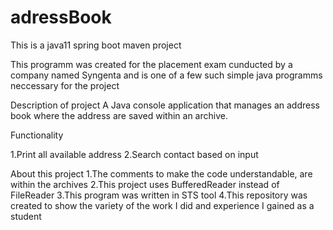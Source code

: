 # adressBook
This is a java11 spring boot maven project 

This programm was created for the placement exam cunducted by a company named Syngenta  and is one of a few such simple java programms neccessary for the project

Description of project
A Java console application that manages an address book where the address are saved within an archive.

Functionality

1.Print all available address
2.Search contact based on input



About this project
1.The comments to make the code understandable, are within the archives
2.This project uses BufferedReader instead of FileReader
3.This program was written in STS tool 
4.This repository was created to show the variety of the work I did and experience I gained as a student
